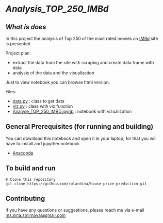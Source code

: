 # *Analysis_TOP_250_IMBd* 


## *What is does*

In this project the analysis of Top 250 of the most rated movies on [IMBd](https://www.imdb.com/search/title/?groups=top_250&sort=user_rating) site is presented.

Project plan:

- extract the data from the site with scraping and create data frame with data
- analysis of the data and the visualization.


Just to view notebook you can browse html version.

Files:

- [data.py](https://github.com/rolandina/Analysis_TOP_250_IMBd/blob/master/data.py) : class to get data
- [viz.py](https://github.com/rolandina/Analysis_TOP_250_IMBd/blob/master/viz.py) : class with viz function
- [Analyse_TOP_250_IMBD.ipynb](https://github.com/rolandina/Analysis_TOP_250_IMBd/blob/master/Analyse_TOP_250_IMBD.ipynb) : notebook with vizualization



## General Prerequisites (for running and building)

You can download this notebook and open it in your laptop, for that you will have to 
install and jupyther notebook

- [Anaconda](https://www.anaconda.com/products/individual)


## To build and run 

```
# Clone this repository 
git clone https://github.com/rolandina/house-price-prediction.git
```


## Contributing

If you have any questions or suggestions, please reach me via e-mail 
ms.nina.smirnova@gmail.com
